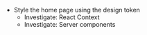 - Style the home page using the design token
  - Investigate: React Context
  - Investigate: Server components